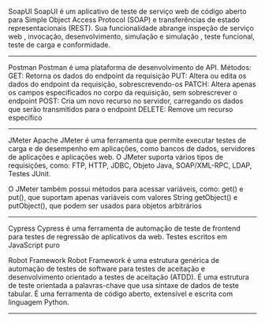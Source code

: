 SoapUI
SoapUI é um aplicativo de teste de serviço web de código aberto para Simple Object Access Protocol (SOAP) 
e transferências de estado representacionais (REST). 
Sua funcionalidade abrange inspeção de serviço web , invocação, desenvolvimento, simulação e simulação , teste funcional, teste de carga e conformidade.

--------------------------------------------------------------------------------------------------------------------------------------------------------

Postman
Postman é uma plataforma de desenvolvimento de API.
Métodos:
GET: Retorna os dados do endpoint da requisição
PUT: Altera ou edita os dados do endpoint da requisição, sobrescrevendo-os
PATCH: Altera apenas os campos especificados no corpo da requisição, sem sobrescrever o endpoint
POST: Cria um novo recurso no servidor, carregando os dados que serão transmitidos para o endpoint
DELETE: Remove um recurso específico

--------------------------------------------------------------------------------------------------------------------------------------------------------

JMeter
Apache JMeter é uma ferramenta que permite executar testes de carga e de desempenho em aplicações, como bancos de dados, servidores de aplicações e aplicações web.
O JMeter suporta vários tipos de requisições, como:
FTP, HTTP, JDBC, Objeto Java, SOAP/XML-RPC, LDAP, Testes JUnit.

O JMeter também possui métodos para acessar variáveis, como:
get() e put(), que suportam apenas variáveis com valores String
getObject() e putObject(), que podem ser usados para objetos arbitrários

--------------------------------------------------------------------------------------------------------------------------------------------------------

Cypress
Cypress é uma ferramenta de automação de teste de frontend para testes de regressão de aplicativos da web.
Testes escritos em JavaScript puro

Robot Framework
Robot Framework é uma estrutura genérica de automação de testes de software para testes de aceitação e desenvolvimento orientado a testes de aceitação (ATDD). 
É uma estrutura de teste orientada a palavras-chave que usa sintaxe de dados de teste tabular.
É uma ferramenta de código aberto, extensível e escrita com linguagem Python.

--------------------------------------------------------------------------------------------------------------------------------------------------------
